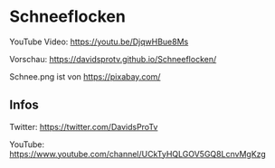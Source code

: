 # Schneeflocken

YouTube Video: https://youtu.be/DjqwHBue8Ms

Vorschau: https://davidsprotv.github.io/Schneeflocken/

Schnee.png ist von https://pixabay.com/

## Infos

Twitter: https://twitter.com/DavidsProTv

YouTube: https://www.youtube.com/channel/UCkTyHQLGOV5GQ8LcnvMgKzg
